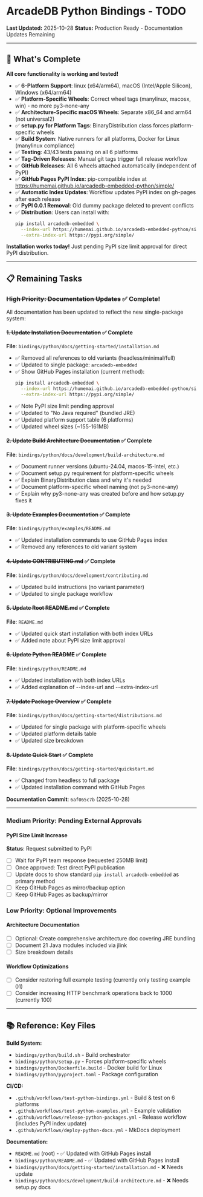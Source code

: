 # ArcadeDB Python Bindings - TODO

**Last Updated:** 2025-10-28
**Status:** Production Ready - Documentation Updates Remaining

---

## 🎉 What's Complete

**All core functionality is working and tested!**

- ✅ **6-Platform Support**: linux (x64/arm64), macOS (Intel/Apple Silicon), Windows (x64/arm64)
- ✅ **Platform-Specific Wheels**: Correct wheel tags (manylinux, macosx, win) - no more py3-none-any
- ✅ **Architecture-Specific macOS Wheels**: Separate x86_64 and arm64 (not universal2)
- ✅ **setup.py for Platform Tags**: BinaryDistribution class forces platform-specific wheels
- ✅ **Build System**: Native runners for all platforms, Docker for Linux (manylinux compliance)
- ✅ **Testing**: 43/43 tests passing on all 6 platforms
- ✅ **Tag-Driven Releases**: Manual git tags trigger full release workflow
- ✅ **GitHub Releases**: All 6 wheels attached automatically (independent of PyPI)
- ✅ **GitHub Pages PyPI Index**: pip-compatible index at https://humemai.github.io/arcadedb-embedded-python/simple/
- ✅ **Automatic Index Updates**: Workflow updates PyPI index on gh-pages after each release
- ✅ **PyPI 0.0.1 Removal**: Old dummy package deleted to prevent conflicts
- ✅ **Distribution**: Users can install with:
  ```bash
  pip install arcadedb-embedded \
    --index-url https://humemai.github.io/arcadedb-embedded-python/simple/ \
    --extra-index-url https://pypi.org/simple/
  ```

**Installation works today!** Just pending PyPI size limit approval for direct PyPI distribution.

---

## 📋 Remaining Tasks

### ~~High Priority: Documentation Updates~~ ✅ Complete!

All documentation has been updated to reflect the new single-package system:

#### ~~1. Update Installation Documentation~~ ✅ Complete
**File**: `bindings/python/docs/getting-started/installation.md`

- ✅ Removed all references to old variants (headless/minimal/full)
- ✅ Updated to single package: `arcadedb-embedded`
- ✅ Show GitHub Pages installation (current method):
  ```bash
  pip install arcadedb-embedded \
    --index-url https://humemai.github.io/arcadedb-embedded-python/simple/ \
    --extra-index-url https://pypi.org/simple/
  ```
- ✅ Note PyPI size limit pending approval
- ✅ Updated to "No Java required" (bundled JRE)
- ✅ Updated platform support table (6 platforms)
- ✅ Updated wheel sizes (~155-161MB)

#### ~~2. Update Build Architecture Documentation~~ ✅ Complete
**File**: `bindings/python/docs/development/build-architecture.md`

- ✅ Document runner versions (ubuntu-24.04, macos-15-intel, etc.)
- ✅ Document setup.py requirement for platform-specific wheels
- ✅ Explain BinaryDistribution class and why it's needed
- ✅ Document platform-specific wheel naming (not py3-none-any)
- ✅ Explain why py3-none-any was created before and how setup.py fixes it

#### ~~3. Update Examples Documentation~~ ✅ Complete
**File**: `bindings/python/examples/README.md`

- ✅ Updated installation commands to use GitHub Pages index
- ✅ Removed any references to old variant system

#### ~~4. Update CONTRIBUTING.md~~ ✅ Complete
**File**: `bindings/python/docs/development/contributing.md`

- ✅ Updated build instructions (no variant parameter)
- ✅ Updated to single package workflow

#### ~~5. Update Root README.md~~ ✅ Complete
**File**: `README.md`

- ✅ Updated quick start installation with both index URLs
- ✅ Added note about PyPI size limit approval

#### ~~6. Update Python README~~ ✅ Complete
**File**: `bindings/python/README.md`

- ✅ Updated installation with both index URLs
- ✅ Added explanation of --index-url and --extra-index-url

#### ~~7. Update Package Overview~~ ✅ Complete
**File**: `bindings/python/docs/getting-started/distributions.md`

- ✅ Updated for single package with platform-specific wheels
- ✅ Updated platform details table
- ✅ Updated size breakdown

#### ~~8. Update Quick Start~~ ✅ Complete
**File**: `bindings/python/docs/getting-started/quickstart.md`

- ✅ Changed from headless to full package
- ✅ Updated installation command with GitHub Pages

**Documentation Commit**: `6af065c7b` (2025-10-28)

---

### Medium Priority: Pending External Approvals

#### PyPI Size Limit Increase
**Status**: Request submitted to PyPI

- [ ] Wait for PyPI team response (requested 250MB limit)
- [ ] Once approved: Test direct PyPI publication
- [ ] Update docs to show standard `pip install arcadedb-embedded` as primary method
- [ ] Keep GitHub Pages as mirror/backup option
- [ ] Keep GitHub Pages as backup/mirror

### Low Priority: Optional Improvements

#### Architecture Documentation
- [ ] Optional: Create comprehensive architecture doc covering JRE bundling
- [ ] Document 21 Java modules included via jlink
- [ ] Size breakdown details

#### Workflow Optimizations
- [ ] Consider restoring full example testing (currently only testing example 01)
- [ ] Consider increasing HTTP benchmark operations back to 1000 (currently 100)

---

## 📚 Reference: Key Files

**Build System:**
- `bindings/python/build.sh` - Build orchestrator
- `bindings/python/setup.py` - Forces platform-specific wheels
- `bindings/python/Dockerfile.build` - Docker build for Linux
- `bindings/python/pyproject.toml` - Package configuration

**CI/CD:**
- `.github/workflows/test-python-bindings.yml` - Build & test on 6 platforms
- `.github/workflows/test-python-examples.yml` - Example validation
- `.github/workflows/release-python-packages.yml` - Release workflow (includes PyPI index update)
- `.github/workflows/deploy-python-docs.yml` - MkDocs deployment

**Documentation:**
- `README.md` (root) - ✅ Updated with GitHub Pages install
- `bindings/python/README.md` - ✅ Updated with GitHub Pages install
- `bindings/python/docs/getting-started/installation.md` - ❌ Needs update
- `bindings/python/docs/development/build-architecture.md` - ❌ Needs setup.py docs

